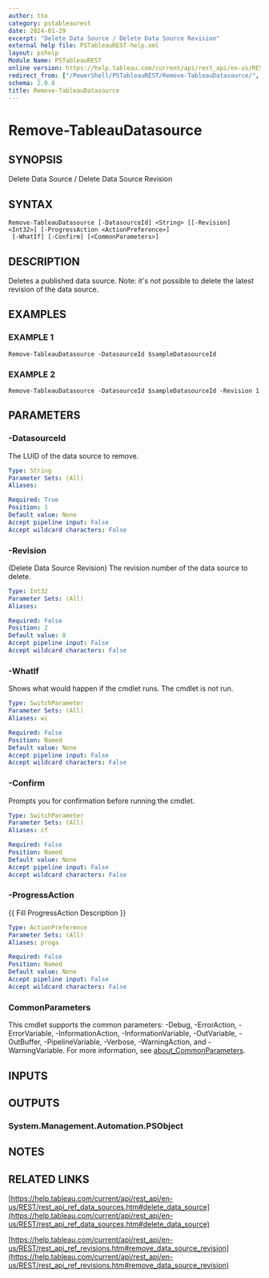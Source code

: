 ```yaml
---
author: tto
category: pstableaurest
date: 2024-01-29
excerpt: "Delete Data Source / Delete Data Source Revision"
external help file: PSTableauREST-help.xml
layout: pshelp
Module Name: PSTableauREST
online version: https://help.tableau.com/current/api/rest_api/en-us/REST/rest_api_ref_data_sources.htm#delete_data_source
redirect_from: ["/PowerShell/PSTableauREST/Remove-TableauDatasource/", "/PowerShell/PSTableauREST/remove-tableaudatasource/", "/PowerShell/remove-tableaudatasource/"]
schema: 2.0.0
title: Remove-TableauDatasource
---
```


# Remove-TableauDatasource

## SYNOPSIS
Delete Data Source / Delete Data Source Revision

## SYNTAX

```
Remove-TableauDatasource [-DatasourceId] <String> [[-Revision] <Int32>] [-ProgressAction <ActionPreference>]
 [-WhatIf] [-Confirm] [<CommonParameters>]
```

## DESCRIPTION
Deletes a published data source.
Note: it's not possible to delete the latest revision of the data source.

## EXAMPLES

### EXAMPLE 1
```
Remove-TableauDatasource -DatasourceId $sampleDatasourceId
```

### EXAMPLE 2
```
Remove-TableauDatasource -DatasourceId $sampleDatasourceId -Revision 1
```

## PARAMETERS

### -DatasourceId
The LUID of the data source to remove.

```yaml
Type: String
Parameter Sets: (All)
Aliases:

Required: True
Position: 1
Default value: None
Accept pipeline input: False
Accept wildcard characters: False
```

### -Revision
(Delete Data Source Revision) The revision number of the data source to delete.

```yaml
Type: Int32
Parameter Sets: (All)
Aliases:

Required: False
Position: 2
Default value: 0
Accept pipeline input: False
Accept wildcard characters: False
```

### -WhatIf
Shows what would happen if the cmdlet runs.
The cmdlet is not run.

```yaml
Type: SwitchParameter
Parameter Sets: (All)
Aliases: wi

Required: False
Position: Named
Default value: None
Accept pipeline input: False
Accept wildcard characters: False
```

### -Confirm
Prompts you for confirmation before running the cmdlet.

```yaml
Type: SwitchParameter
Parameter Sets: (All)
Aliases: cf

Required: False
Position: Named
Default value: None
Accept pipeline input: False
Accept wildcard characters: False
```

### -ProgressAction
{{ Fill ProgressAction Description }}

```yaml
Type: ActionPreference
Parameter Sets: (All)
Aliases: proga

Required: False
Position: Named
Default value: None
Accept pipeline input: False
Accept wildcard characters: False
```

### CommonParameters
This cmdlet supports the common parameters: -Debug, -ErrorAction, -ErrorVariable, -InformationAction, -InformationVariable, -OutVariable, -OutBuffer, -PipelineVariable, -Verbose, -WarningAction, and -WarningVariable. For more information, see [about_CommonParameters](http://go.microsoft.com/fwlink/?LinkID=113216).

## INPUTS

## OUTPUTS

### System.Management.Automation.PSObject
## NOTES

## RELATED LINKS

[https://help.tableau.com/current/api/rest_api/en-us/REST/rest_api_ref_data_sources.htm#delete_data_source](https://help.tableau.com/current/api/rest_api/en-us/REST/rest_api_ref_data_sources.htm#delete_data_source)

[https://help.tableau.com/current/api/rest_api/en-us/REST/rest_api_ref_revisions.htm#remove_data_source_revision](https://help.tableau.com/current/api/rest_api/en-us/REST/rest_api_ref_revisions.htm#remove_data_source_revision)

